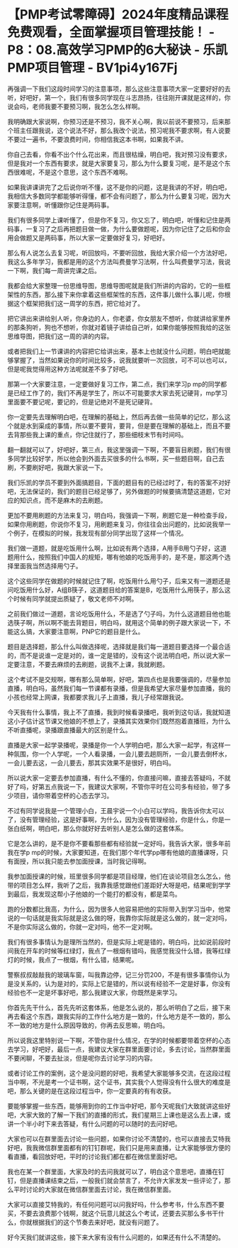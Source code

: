 # 【PMP考试零障碍】2024年度精品课程免费观看，全面掌握项目管理技能！ - P8：08.高效学习PMP的6大秘诀 - 乐凯PMP项目管理 - BV1pi4y167Fj

再强调一下我们这段时间学习的注意事项，那么这些注意事项大家一定要好好的去听，好吧好，第一个，我们有很多同学现在斗志昂扬，往往刚开课就是这样的，你说会吗，老师我要不要预习啊，我怎么怎么样啊。

我明确跟大家说啊，你预习还是不预习，我不关心啊，我以前说不要预习，后来那个班主任跟我说，这个说法不好，那么我改个说法，预习呢我不要求啊，有人说要不要过一遍书，不要浪费时间，你相信我这本书啊，如果我不讲。

你自己去看，你看不出个什么花出来，而且很枯燥，明白吧，我对预习没有要求，但是我对一个东西有要求，就是大家要复习，那么为什么要复习呢，是不是这个东西很难呢，不是这个意思，这个东西不难啊。

如果我讲课讲完了之后说你听不懂，这不是你的问题，这是我讲的不好，明白吧，我相信大多数同学都能够听得懂，都不会有问题了，那么为什么要复习呢，因为大家要注意啊，听懂跟你记住是两码事。

我们有很多同学上课听懂了，但是你不复习，你又忘了，明白吧，听懂和记住是两码事，一复习了之后再把题目做一做，为什么要做题呢，因为你记住了之后和你会用会做题又是两码事，所以大家一定要做好复习，好吧好。

那么有人说怎么去复习呢，听回放吗，不要听回放，我给大家介绍一个方法好吧，我这么多年学习，我都是用的这个方法叫费曼学习法啊，什么叫费曼学习法，我说一下啊，我们每一周讲完课之后。

我都会给大家整理一份思维导图，思维导图呢就是我们所讲的内容的，它的一些框架性的东西，那么接下来你拿着这些框架性的东西，这件事儿做什么事儿呢，你根据这个框架把我们这一周学的东西，把它给对了。

把它讲出来讲给别人听，你身边的人，你老婆，你女朋友不想听，你就讲给家里养的那条狗听，狗也不想听，你就对着镜子讲给自己听，如果你能够按照我给的这张思维导图，把我们这一周的讲的内容。

或者把我们上一节课讲的内容把它给讲出来，基本上也就没什么问题，明白吧就能够掌握了，当然如果说你的时间比较多，说我就要听一次回放，可不可以也可以，但是呢我觉得用这种方法呢就差不多了好吧。

那第一个大家要注意，一定要做好复习工作，第二点，我们来学习p mp的同学都是已经工作了的，我们不再是学生了，所以不可能要求大家去死记硬背，mp学习里面要不要记呢，要记的，但是记绝对不是死记硬背。

你一定要先去理解明白吧，在理解的基础上，然后再去做一些简单的记忆，那么这个就是水到渠成的事情，所以要不要背，要背，但是要在理解的基础上，而且不要去背那些我上课的重点，你记住就行了，那些细枝末节有时间吗。

翻一翻就可以了，好吧好，第三点，我这里强调一下啊，不要盲目刷题，我们有很多同学比较好学，所以他会到外面去买很多的什么书啊，买一些题目啊，自己去刷，不要刷好吧，我跟大家说一下。

我们乐凯的学员不要到外面搞题目，下面的题目有的已经过时了，有的答案不对好吧，无法保证的，我们的题目已经足够了，另外做题的时候要搞清楚这道题，它对应的知识点，而不是麻木的去刷题。

更加不要用刷题的方法来复习，明白吗，我强调一下啊，刷题它是一种检查手段，如果你用刷题，你说你不复习，用刷题来复习，你往往会出问题的，比如说我举一个例子，在模拟的时候，我发现有部分同学出现了这样一个情况。

我们做一道题，就是吃饭用什么啊，比如说有两个选择，A用手B用勺子好，这道题用什么，按照我们中国人的规矩，哪有他娘的吃饭用手的，是不是，那这两个选择里面我当然选择用勺子。

这个这些同学在做题的时候就记住了啊，吃饭用什么用勺子，后来又有一道题还是问吃饭用什么好，A组B筷子，这道题目给的答案是B，吃饭用什么用筷子，那么这个时候有同学就提出质疑了，敬文老师不对啊。

之前我们做过一道题，言论吃饭用什么，不是选了勺子吗，为什么这道题目他也能选筷子啊，所以啊不能去背题目，明白吗，就用这个简单的例子跟大家说一下，不能这么搞，大家要注意啊，PNP它的题目是什么。

题目是选择题，那么什么叫做选择呢，选择就是我们每一道题目要选择一个最合适的，而不是说谁一定是对的，谁一定是错的，没有这个说法明白吧，所以说大家一定要注意，不要去麻烦的去刷题，说我不上课，我就刷题。

这个考试不是交规啊，哪有那么简单啊，好吧，第四点也是我要强调的，尽量参加直播，明白吗，虽然我们每一节课都有录播，但是我希望大家尽量参加直播，我的小孩也经常上网课，我都要求我儿子上直播，我儿子经常跟我说。

今天我有什么事情，我上不了直播，我到时候看录播吧，我听到这句话，我就知道这小子估计这节课又他娘的不想上了，录播其实效果你们既然抱着直播班，为什么不听直播呢，录播跟直播最大的区别是什么。

直播是大家一起学录播呢，录播是你一个人学明白吧，那么大家一起学，有这样一种氛围，你一个人学呢，一个人看录播，一会儿要去趟厕所，一会儿要去倒杯水，一会儿要去这，一会儿要去，那其实效果不是很好，明白吗。

所以说大家一定要去参加直播，有什么不懂的，你直接问嘛，直接去答疑吗，不就好了吗，好第五点我说一下，我建议大家啊，不管你平时在公司多有经验，带了多少项目，请你带着空杯的心态去学习。

不过有同学说我是一个管理小白，王晨宇说一个小白可以学吗，我告诉你太可以了，没有管理经验，这是好事啊，为什么，因为没有管理经验，你是什么，你是一张白纸啊，明白吧，那么你就好好去听别人是怎么做的这套体系。

它是怎么讲的，是不是你不要看那些都有经验就一定好吗，我告诉大家，很多年前我在学p mp的时候，大家要知道，在我们那个年代学pp哪有他娘的直播课呀，只有面授，所以我只能去参加面授课，当时我记得啊。

我参加面授课的时候，班里很多同学都是项目经理，他们在谈论项目怎么怎么，他带的项目怎么样，我听了之后，我靠我感觉跟他们差距好大呀是吧，结果呢到学学到最后，我发现这帮小子他娘的一个能打的都没有，都是菜鸟。

跑的分数都比我高，为什么，因为很多人他容易把他的实际带入到学习当中，他常说的一句话就是我实际就是这么做的呀，我靠你实际就是这么做的，就一定对吗，不是你实际这么做的，你就一定对吗，他不一定对啊。

我们有很多事情认为是理所当然的，但是实际上呢是错的，明白吗，比如说前段时间我在开车的时候等红绿灯，我点了一根烟有错吗，我感觉我没什么错，我等红绿灯的时候，我点了一根烟，有什么错，结果呢。

警察叔叔敲敲我的玻璃车窗，叫我靠边停，记三分罚200，不是有很多事情你认为是没关系的，认为是对的，实际上它是错的，所以说有经验不一定是好事，你没有经验也不一定是坏事好吧，那么我建议大家，你既然是来学习。

你首先先干什么，首先先听这套体系，他是怎么说的，那么听明白了之后，接下来再去看这个东西，跟我实际的工作什么地方是一致的，什么地方是不一致的，那么不一致的地方是什么原因导致的，你再去反思嘛，明白吗。

所以说我这里特别说一下啊，不管你是什么情况，在学的时候都要带着空杯的心态去学习，好吧好，最后一点，我建议大家在群里面要讨论，多去讨论，当然群里面不要闲聊，不要去扯淡，但是呢你去讨论学习的内容。

或者讨论工作的案例，这个是没问题的好吧，我希望大家能够多交流，在这段过程当中啊，不光是考一个证书啊，这个证书，其实我个人觉得没有什么很大的难度是吧，那么关键的是在这段过程当中，你一定要真的有有收获。

要能够掌握一些东西，能够用到你的工作当中好吧，那今天呢我们大致就讲这些好吧，大家大致的了解一下我们的直播的形式，我们星期三上课也是这么去上课，或讲一个半小时下来去答疑，有什么问题的可以随时的去问好吧。

大家也可以在群里面去讨论一些问题，如果你讨论不清楚的，也可以直接去艾特我好吧，我我微信群里面都有的钉钉群呢，我们只是用来直播，让大家能够很方便的看直播，看回放好吧，平时的讨论我们都在都在微信里面好吧。

我也在某一个群里面，大家及时的去问我就可以了，明白这个意思吧，直播在钉钉，但是直播课结束之后，一般我们就会禁言了，不允许大家发发一些评论了，那么平时讨论的大家就在微信群里面去讨论，我在微信群里面。

大家可以直接艾特我的，有任何问题可以问我好吗，什么参考书，什么东西不要买，不要去浪费那个钱啊，就这个玩意儿就这么个考试，还要去买那么多书干什么，你就根据我们的这个节奏去来好吧，就没有问题了。

好今天我们就讲这些，接下来大家有没有什么问题的，如果还有什么不清楚的。